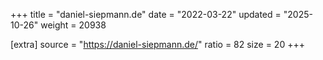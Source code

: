 +++
title = "daniel-siepmann.de"
date = "2022-03-22"
updated = "2025-10-26"
weight = 20938

[extra]
source = "https://daniel-siepmann.de/"
ratio = 82
size = 20
+++
